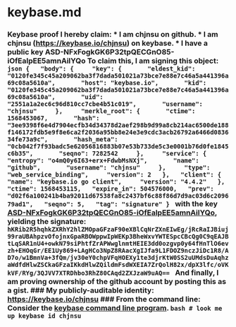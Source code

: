 # keybase.md
### Keybase proof  I hereby claim:    * I am chjnsu on github.   * I am chjnsu (https://keybase.io/chjnsu) on keybase.   * I have a public key ASD-NFxFogkGK6P32tpQECGnO85-iOfEalpEE5amnAilYQo  To claim this, I am signing this object:  ```json {   "body": {     "key": {       "eldest_kid": "0120fe345c45a209062ba3f7dada501021a73bce7e88e7c46a5a441396a69c08a5610a",       "host": "keybase.io",       "kid": "0120fe345c45a209062ba3f7dada501021a73bce7e88e7c46a5a441396a69c08a5610a",       "uid": "2551a1a2ec6c96d810cc7cbe4b51c019",       "username": "chjnsu"     },     "merkle_root": {       "ctime": 1568453067,       "hash": "3ee9398f6e4d7904ecfb34d34378d2aef298b9d99a8cb214ac6500de188f146172fdb5e9f8e6ca2f2036a95bb8e24e3e9cdc3acb26792a6466d083634fe73a9c",       "hash_meta": "0cb042f7f93badc5e62056816883b07e53b733de5c3e0001b76d0fe1845c6b35",       "seqno": 7282542     },     "service": {       "entropy": "o4mQ0y6I63+erx+FdwbMsNXj",       "name": "github",       "username": "chjnsu"     },     "type": "web_service_binding",     "version": 2   },   "client": {     "name": "keybase.io go client",     "version": "4.4.2"   },   "ctime": 1568453115,   "expire_in": 504576000,   "prev": "d02f6a100241b4ba92011d67538fa8c2437bf6c88f86d7d9ac03d6c209679ad1",   "seqno": 5,   "tag": "signature" } ```  with the key [ASD-NFxFogkGK6P32tpQECGnO85-iOfEalpEE5amnAilYQo](https://keybase.io/chjnsu), yielding the signature:  ``` hKRib2R5hqhkZXRhY2hlZMOpaGFzaF90eXBlCqNrZXnEIwEg/jRcRaIJBiuj99raUBAhpzvOfojnxGpaRBOWppwIpWEKp3BheWxvYWTESpcCBcQg0C9qEAJBtLqSAR1nU4+owkN79siPhtfZrAPWwglnmtHEIE3dd0ozgvp0y64fHnTlO6evzh+EHOqGr/EE1Uy869+LAgHCo3NpZ8RAacXgIJfa9L1FDOZ9nczJiDc1R8/AD7o/w1BmnVa+3fQm/jv30eY0chpVFqHOEXy1te3djrKtW0SS2uUMdsDuAqhzaWdfdHlwZSCkaGFzaIKkdHlwZQildmFsdWXEIA7ZrQolH82x/dpX3lfc/oVKkVF/RYg/3QJVV7XTRDhbo3RhZ80CAqd2ZXJzaW9uAQ==  ```  And finally, I am proving ownership of the github account by posting this as a gist.  ### My publicly-auditable identity:  https://keybase.io/chjnsu  ### From the command line:  Consider the [keybase command line program](https://keybase.io/download).  ```bash # look me up keybase id chjnsu ```
